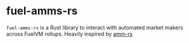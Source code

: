 # fuel-amms-rs

`fuel-amms-rs` is a Rust library to interact with automated market makers across FuelVM rollups. Heavily inspired by [amm-rs](https://github.com/darkforestry/amms-rs)
